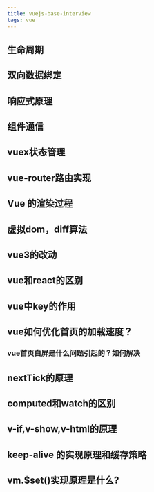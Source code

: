 ```yaml
---
title: vuejs-base-interview
tags: vue
---
```


## 生命周期



## 双向数据绑定

## 响应式原理

## 组件通信

## vuex状态管理

## vue-router路由实现

## Vue 的渲染过程

## 虚拟dom，diff算法

## vue3的改动

## vue和react的区别

## vue中key的作用

## vue如何优化首页的加载速度？

### vue首页白屏是什么问题引起的？如何解决

## nextTick的原理

## computed和watch的区别

## v-if,v-show,v-html的原理

## keep-alive 的实现原理和缓存策略

## vm.$set()实现原理是什么?